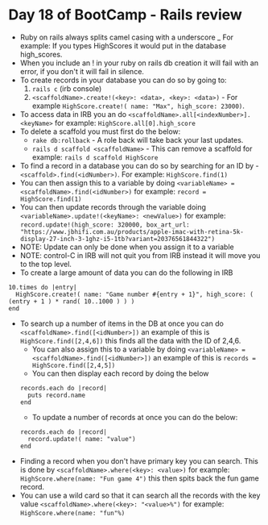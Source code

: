 # Day 18 of BootCamp - Rails review

- Ruby on rails always splits camel casing with a underscore _ For example: If you types HighScores it would put in the database high_scores.
- When you include an ! in your ruby on rails db creation it will fail with an error, if you don't it will fail in silence.
- To create records in your database you can do so by going to:
  1. `rails c` (irb console)
  2. `<scaffoldName>.create!(<key>: <data>, <key>: <data>)` - For example `HighScore.create!( name: "Max", high_score: 23000)`.
- To access data in IRB you an do `<scaffoldName>.all[<indexNumber>].<keyName>` for example: `HighScore.all[0].high_score`
- To delete a scaffold you must first do the below: 
  - `rake db:rollback` - A role back will take back your last updates. 
  - `rails d scaffold <scaffoldName>` - This can remove a scaffold for example: `rails d scaffold HighScore`
- To find a record in a database you can do so by searching for an ID by - `<scaffold>.find(<idNumber>)`. For example: `HighScore.find(1)`
- You can then assign this to a variable by doing `<variableName> = <scaffoldName>.find(<idNumber>)` for example: `record = HighScore.find(1)`
- You can then update records through the variable doing `<variableName>.update!(<keyName>: <newValue>)` for example: `record.update!(high_score: 320000, box_art_url: "https://www.jbhifi.com.au/products/apple-imac-with-retina-5k-display-27-inch-3-1ghz-i5-1tb?variant=20376561844322")`
- NOTE: Update can only be done when you assign it to a variable 
- NOTE: control-C in IRB will not quit you from IRB instead it will move you to the top level.
- To create a large amount of data you can do the following in IRB 
```
10.times do |entry|
  HighScore.create!( name: "Game number #{entry + 1}", high_score: ( (entry + 1 ) * rand( 10..1000 ) ) )
end
```
- To search up a number of items in the DB at once you can do `<scaffoldName>.find([<idNumber>])` an example of this is `HighScore.find([2,4,6])` this finds all the data with the ID of 2,4,6.
  - You can also assign this to a variable by doing `<variableName> = <scaffoldName>.find([<idNumber>])` an example of this is `records = HighScore.find([2,4,5])`
  - You can then display each record by doing the below 
  ```
  records.each do |record|
    puts record.name
  end
  ```
  - To update a number of records at once you can do the below:
  ```
  records.each do |record| 
    record.update!( name: "value")
  end
  ```
- Finding a record when you don't have primary key you can search. This is done by `<scaffoldName>.where(<key>: <value>)` for example: `HighScore.where(name: "Fun game 4")` this then spits back the fun game record.
- You can use a wild card so that it can search all the records with the key value `<scaffoldName>.where(<key>: "<value>%")` for example: `HighScore.where(name: "fun"%)`